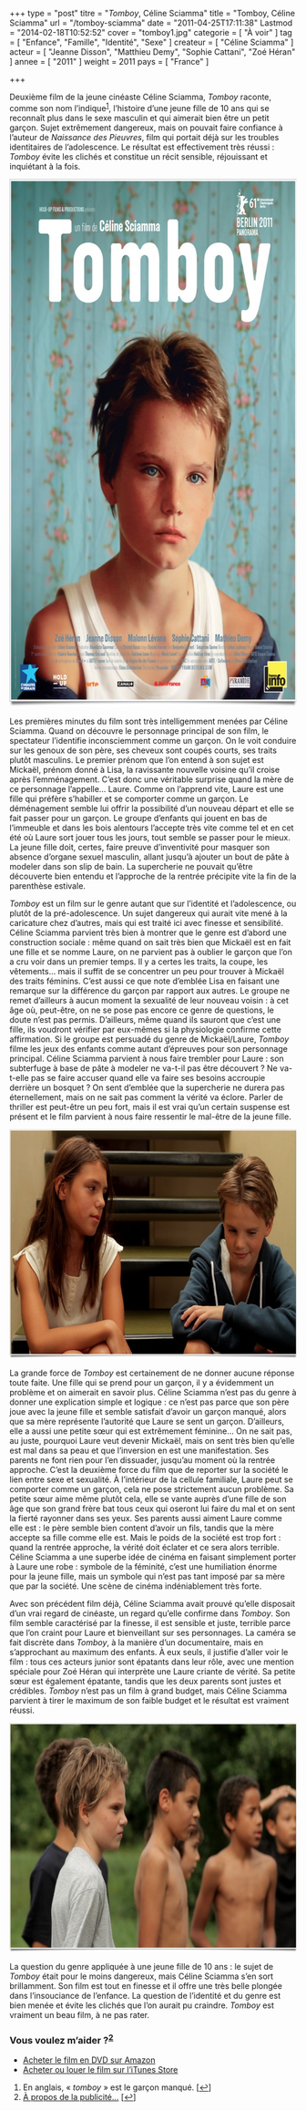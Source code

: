 +++
type = "post"
titre = "<em>Tomboy</em>, Céline Sciamma"
title = "Tomboy, Céline Sciamma"
url = "/tomboy-sciamma"
date = "2011-04-25T17:11:38"
Lastmod = "2014-02-18T10:52:52"
cover = "tomboy1.jpg"
categorie = [ "À voir" ]
tag = [ "Enfance", "Famille", "Identité", "Sexe" ]
createur = [ "Céline Sciamma" ]
acteur = [ "Jeanne Disson", "Matthieu Demy", "Sophie Cattani", "Zoé Héran" ]
annee = [ "2011" ]
weight = 2011
pays = [ "France" ]

+++

<p>Deuxième film de la jeune cinéaste Céline Sciamma, <em>Tomboy</em> raconte, comme son nom l&rsquo;indique<sup><a href="#footnote_0_4769" id="identifier_0_4769" class="footnote-link footnote-identifier-link" title="En anglais, &laquo;&nbsp;tomboy&nbsp;&raquo; est le gar&ccedil;on manqu&eacute;.">1</a></sup>, l&rsquo;histoire d&rsquo;une jeune fille de 10 ans qui se reconnaît plus dans le sexe masculin et qui aimerait bien être un petit garçon. Sujet extrêmement dangereux, mais on pouvait faire confiance à l&rsquo;auteur de <em>Naissance des Pieuvres</em>, film qui portait déjà sur les troubles identitaires de l&rsquo;adolescence. Le résultat est effectivement très réussi : <em>Tomboy</em> évite les clichés et constitue un récit sensible, réjouissant et inquiétant à la fois.</p>
<div style="text-align: center;"><a href="http://www.allocine.fr/film/fichefilm_gen_cfilm=188840.html"><img class="aligncenter" src="tomboy-sciamma.jpg" border="0" alt="Tomboy sciamma" width="690" height="926" /></a></div>
<p>Les premières minutes du film sont très intelligemment menées par Céline Sciamma. Quand on découvre le personnage principal de son film, le spectateur l&rsquo;identifie inconsciemment comme un garçon. On le voit conduire sur les genoux de son père, ses cheveux sont coupés courts, ses traits plutôt masculins. Le premier prénom que l&rsquo;on entend à son sujet est Mickaël, prénom donné à Lisa, la ravissante nouvelle voisine qu&rsquo;il croise après l&rsquo;emménagement. C&rsquo;est donc une véritable surprise quand la mère de ce personnage l&rsquo;appelle… Laure. Comme on l&rsquo;apprend vite, Laure est une fille qui préfère s&rsquo;habiller et se comporter comme un garçon. Le déménagement semble lui offrir la possibilité d&rsquo;un nouveau départ et elle se fait passer pour un garçon. Le groupe d&rsquo;enfants qui jouent en bas de l&rsquo;immeuble et dans les bois alentours l&rsquo;accepte très vite comme tel et en cet été où Laure sort jouer tous les jours, tout semble se passer pour le mieux. La jeune fille doit, certes, faire preuve d&rsquo;inventivité pour masquer son absence d&rsquo;organe sexuel masculin, allant jusqu&rsquo;à ajouter un bout de pâte à modeler dans son slip de bain. La supercherie ne pouvait qu&rsquo;être découverte bien entendu et l&rsquo;approche de la rentrée précipite vite la fin de la parenthèse estivale.</p>
<p><em>Tomboy</em> est un film sur le genre autant que sur l&rsquo;identité et l&rsquo;adolescence, ou plutôt de la pré-adolescence. Un sujet dangereux qui aurait vite mené à la caricature chez d&rsquo;autres, mais qui est traité ici avec finesse et sensibilité. Céline Sciamma parvient très bien à montrer que le genre est d&rsquo;abord une construction sociale : même quand on sait très bien que Mickaël est en fait une fille et se nomme Laure, on ne parvient pas à oublier le garçon que l&rsquo;on a cru voir dans un premier temps. Il y a certes les traits, la coupe, les vêtements… mais il suffit de se concentrer un peu pour trouver à Mickaël des traits féminins. C&rsquo;est aussi ce que note d&rsquo;emblée Lisa en faisant une remarque sur la différence du garçon par rapport aux autres. Le groupe ne remet d&rsquo;ailleurs à aucun moment la sexualité de leur nouveau voisin : à cet âge où, peut-être, on ne se pose pas encore ce genre de questions, le doute n&rsquo;est pas permis. D&rsquo;ailleurs, même quand ils sauront que c&rsquo;est une fille, ils voudront vérifier par eux-mêmes si la physiologie confirme cette affirmation. Si le groupe est persuadé du genre de Mickaël/Laure, <em>Tomboy</em> filme les jeux des enfants comme autant d&rsquo;épreuves pour son personnage principal. Céline Sciamma parvient à nous faire trembler pour Laure : son subterfuge à base de pâte à modeler ne va-t-il pas être découvert ? Ne va-t-elle pas se faire accuser quand elle va faire ses besoins accroupie derrière un bosquet ? On sent d&rsquo;emblée que la supercherie ne durera pas éternellement, mais on ne sait pas comment la vérité va éclore. Parler de thriller est peut-être un peu fort, mais il est vrai qu&rsquo;un certain suspense est présent et le film parvient à nous faire ressentir le mal-être de la jeune fille.</p>
<div style="text-align: center;"><img class="aligncenter" src="sciamma-tomboy.jpg" border="0" alt="Sciamma tomboy" width="690" height="402" /></div>
<p>La grande force de <em>Tomboy</em> est certainement de ne donner aucune réponse toute faite. Une fille qui se prend pour un garçon, il y a évidemment un problème et on aimerait en savoir plus. Céline Sciamma n&rsquo;est pas du genre à donner une explication simple et logique : ce n&rsquo;est pas parce que son père joue avec la jeune fille et semble satisfait d&rsquo;avoir un garçon manqué, alors que sa mère représente l&rsquo;autorité que Laure se sent un garçon. D&rsquo;ailleurs, elle a aussi une petite sœur qui est extrêmement féminine… On ne sait pas, au juste, pourquoi Laure veut devenir Mickaël, mais on sent très bien qu&rsquo;elle est mal dans sa peau et que l&rsquo;inversion en est une manifestation. Ses parents ne font rien pour l&rsquo;en dissuader, jusqu&rsquo;au moment où la rentrée approche. C&rsquo;est la deuxième force du film que de reporter sur la société le lien entre sexe et sexualité. À l&rsquo;intérieur de la cellule familiale, Laure peut se comporter comme un garçon, cela ne pose strictement aucun problème. Sa petite sœur aime même plutôt cela, elle se vante auprès d&rsquo;une fille de son âge que son grand frère bat tous ceux qui oseront lui faire du mal et on sent la fierté rayonner dans ses yeux. Ses parents aussi aiment Laure comme elle est : le père semble bien content d&rsquo;avoir un fils, tandis que la mère accepte sa fille comme elle est. Mais le poids de la société est trop fort : quand la rentrée approche, la vérité doit éclater et ce sera alors terrible. Céline Sciamma a une superbe idée de cinéma en faisant simplement porter à Laure une robe : symbole de la féminité, c&rsquo;est une humiliation énorme pour la jeune fille, mais un symbole qui n&rsquo;est pas tant imposé par sa mère que par la société. Une scène de cinéma indéniablement très forte.</p>
<p>Avec son précédent film déjà, Céline Sciamma avait prouvé qu&rsquo;elle disposait d&rsquo;un vrai regard de cinéaste, un regard qu&rsquo;elle confirme dans <em>Tomboy</em>. Son film semble caractérisé par la finesse, il est sensible et juste, terrible parce que l&rsquo;on craint pour Laure et bienveillant sur ses personnages. La caméra se fait discrète dans <em>Tomboy</em>, à la manière d&rsquo;un documentaire, mais en s&rsquo;approchant au maximum des enfants. À eux seuls, il justifie d&rsquo;aller voir le film : tous ces acteurs junior sont épatants dans leur rôle, avec une mention spéciale pour Zoé Héran qui interprète une Laure criante de vérité. Sa petite sœur est également épatante, tandis que les deux parents sont justes et crédibles. <em>Tomboy</em> n&rsquo;est pas un film à grand budget, mais Céline Sciamma parvient à tirer le maximum de son faible budget et le résultat est vraiment réussi.</p>
<div style="text-align: center;"><img class="aligncenter" src="tomboy-zoe-heran.jpg" border="0" alt="Tomboy zoe heran" width="690" height="402" /></div>
<p>La question du genre appliquée à une jeune fille de 10 ans : le sujet de <em>Tomboy</em> était pour le moins dangereux, mais Céline Sciamma s&rsquo;en sort brillamment. Son film est tout en finesse et il offre une très belle plongée dans l&rsquo;insouciance de l&rsquo;enfance. La question de l&rsquo;identité et du genre est bien menée et évite les clichés que l&rsquo;on aurait pu craindre. <em>Tomboy</em> est vraiment un beau film, à ne pas rater.</p>
<div class="amazon">
<h3>Vous voulez m&rsquo;aider ?<sup><a href="#footnote_1_4769" id="identifier_1_4769" class="footnote-link footnote-identifier-link" title="&Agrave; propos de la publicit&eacute;&hellip;">2</a></sup></h3>
<ul>
<li><a href="http://www.amazon.fr/gp/product/B0054IQ5RK/ref=as_li_ss_tl?ie=UTF8&tag=leblogdenic07-21&linkCode=as2&camp=1642&creative=19458&creativeASIN=B0054IQ5RK">Acheter le film en DVD sur Amazon</a></li>
<li><a href="https://itunes.apple.com/fr/movie/tomboy/id448246214">Acheter ou louer le film sur l&rsquo;iTunes Store</a></li>
</ul>
</div>
<ol class="footnotes"><li id="footnote_0_4769" class="footnote">En anglais, &laquo;&nbsp;<em>tomboy</em>&nbsp;&raquo; est le garçon manqué. [<a href="#identifier_0_4769" class="footnote-link footnote-back-link">&#8617;</a>]</li><li id="footnote_1_4769" class="footnote"><a href="/a-propos/publicite/">À propos de la publicité…</a> [<a href="#identifier_1_4769" class="footnote-link footnote-back-link">&#8617;</a>]</li></ol>
